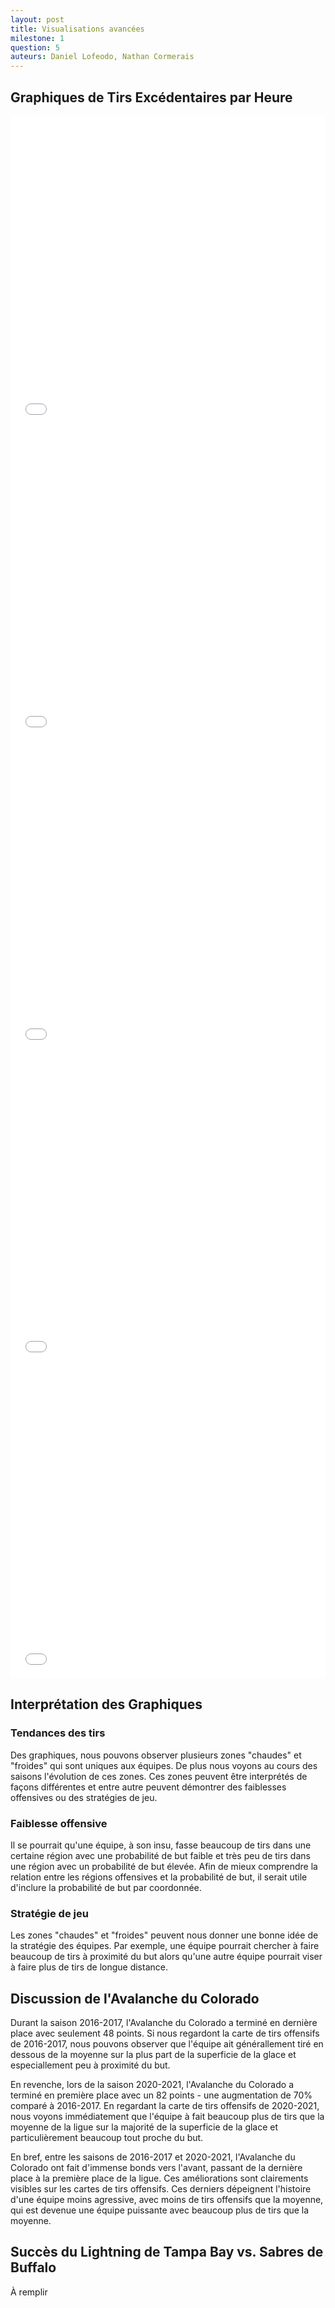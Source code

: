```yaml
---
layout: post
title: Visualisations avancées
milestone: 1
question: 5
auteurs: Daniel Lofeodo, Nathan Cormerais
---
```

## Graphiques de Tirs Excédentaires par Heure

<iframe src="public/excess_shot_rate_plots/excess_shot_rates_2016.html" width="100%" height="500px" frameborder="0"></iframe>
<iframe src="public/excess_shot_rate_plots/excess_shot_rates_2017.html" width="100%" height="500px" frameborder="0"></iframe>
<iframe src="public/excess_shot_rate_plots/excess_shot_rates_2018.html" width="100%" height="500px" frameborder="0"></iframe>
<iframe src="public/excess_shot_rate_plots/excess_shot_rates_2019.html" width="100%" height="500px" frameborder="0"></iframe>
<iframe src="public/excess_shot_rate_plots/excess_shot_rates_2020.html" width="100%" height="500px" frameborder="0"></iframe>

## Interprétation des Graphiques

### Tendances des tirs

Des graphiques, nous pouvons observer plusieurs zones "chaudes" et "froides" qui sont uniques aux équipes. De plus nous voyons au cours des saisons l'évolution de ces zones. Ces zones peuvent être interprétés de façons différentes et entre autre peuvent démontrer des faiblesses offensives ou des stratégies de jeu.

### Faiblesse offensive

Il se pourrait qu'une équipe, à son insu, fasse beaucoup de tirs dans une certaine région avec une probabilité de but faible et très peu de tirs dans une région avec un probabilité de but élevée. Afin de mieux comprendre la relation entre les régions offensives et la probabilité de but, il serait utile d'inclure la probabilité de but par coordonnée.

### Stratégie de jeu

Les zones "chaudes" et "froides" peuvent nous donner une bonne idée de la stratégie des équipes. Par exemple, une équipe pourrait chercher à faire beaucoup de tirs à proximité du but alors qu'une autre équipe pourrait viser à faire plus de tirs de longue distance.

## Discussion de l'Avalanche du Colorado

Durant la saison 2016-2017, l'Avalanche du Colorado a terminé en dernière place avec seulement 48 points. Si nous regardont la carte de tirs offensifs de 2016-2017, nous pouvons observer que l'équipe ait générallement tiré en dessous de la moyenne sur la plus part de la superficie de la glace et especiallement peu à proximité du but.

En revenche, lors de la saison 2020-2021, l'Avalanche du Colorado a terminé en première place avec un 82 points - une augmentation de 70% comparé à 2016-2017. En regardant la carte de tirs offensifs de 2020-2021, nous voyons immédiatement que l'équipe à fait beaucoup plus de tirs que la moyenne de la ligue sur la majorité de la superficie de la glace et particulièrement beaucoup tout proche du but.

En bref, entre les saisons de 2016-2017 et 2020-2021, l'Avalanche du Colorado ont fait d'immense bonds vers l'avant, passant de la dernière place à la première place de la ligue. Ces améliorations sont clairements visibles sur les cartes de tirs offensifs. Ces derniers dépeignent l'histoire d'une équipe moins agressive, avec moins de tirs offensifs que la moyenne, qui est devenue une équipe puissante avec beaucoup plus de tirs que la moyenne.

## Succès du Lightning de Tampa Bay vs. Sabres de Buffalo

À remplir

